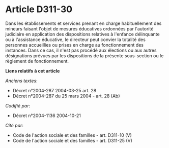 # Article D311-30

Dans les établissements et services prenant en charge habituellement des mineurs faisant l'objet de mesures éducatives
ordonnées par l'autorité judiciaire en application des dispositions relatives à l'enfance délinquante ou à l'assistance
éducative, le directeur peut convier la totalité des personnes accueillies ou prises en charge au fonctionnement des
instances. Dans ce cas, il n'est pas procédé aux élections ou aux autres désignations prévues par les dispositions de la
présente sous-section ou le règlement de fonctionnement.

**Liens relatifs à cet article**

_Anciens textes_:

  - Décret n°2004-287 2004-03-25 art. 28
  - Décret n°2004-287 du 25 mars 2004 - art. 28 (Ab)

_Codifié par_:

  - Décret n°2004-1136 2004-10-21

_Cité par_:

  - Code de l'action sociale et des familles - art. D311-10 (V)
  - Code de l'action sociale et des familles - art. D311-25 (V)

